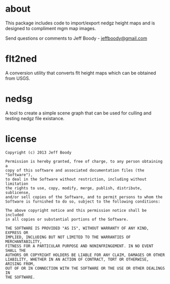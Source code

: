 about
=====

This package includes code to import/export nedgz height maps and is designed
to compliment mgm map images.

Send questions or comments to Jeff Boody - jeffboody@gmail.com

flt2ned
=======

A conversion utility that converts flt height maps which can be
obtained from USGS.

nedsg
=====

A tool to create a simple scene graph that can be used for culling and
testing nedgz file existance.

license
=======

	Copyright (c) 2013 Jeff Boody

	Permission is hereby granted, free of charge, to any person obtaining a
	copy of this software and associated documentation files (the "Software"),
	to deal in the Software without restriction, including without limitation
	the rights to use, copy, modify, merge, publish, distribute, sublicense,
	and/or sell copies of the Software, and to permit persons to whom the
	Software is furnished to do so, subject to the following conditions:

	The above copyright notice and this permission notice shall be included
	in all copies or substantial portions of the Software.

	THE SOFTWARE IS PROVIDED "AS IS", WITHOUT WARRANTY OF ANY KIND, EXPRESS OR
	IMPLIED, INCLUDING BUT NOT LIMITED TO THE WARRANTIES OF MERCHANTABILITY,
	FITNESS FOR A PARTICULAR PURPOSE AND NONINFRINGEMENT. IN NO EVENT SHALL THE
	AUTHORS OR COPYRIGHT HOLDERS BE LIABLE FOR ANY CLAIM, DAMAGES OR OTHER
	LIABILITY, WHETHER IN AN ACTION OF CONTRACT, TORT OR OTHERWISE, ARISING FROM,
	OUT OF OR IN CONNECTION WITH THE SOFTWARE OR THE USE OR OTHER DEALINGS IN
	THE SOFTWARE.
